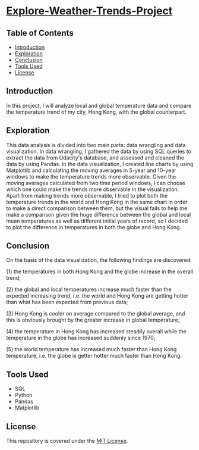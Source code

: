 # [Explore-Weather-Trends-Project](https://alfred-kctang.github.io/Explore-Weather-Trends-Project/)

## Table of Contents

* [Introduction](#introduction)
* [Exploration](#exploration)
* [Conclusion](#conclusion)
* [Tools Used](#tools-used)
* [License](#license)

## Introduction

In this project, I will analyze local and global temperature data and compare the temperature trend of my city, Hong Kong, with the global counterpart.

## Exploration

This data analysis is divided into two main parts: data wrangling and data visualization. In data wrangling, I gathered the data by using SQL queries to extract the data from Udacity's database, and assessed and cleaned the data by using Pandas. In the data visualization, I created line charts by using Matplotlib and calculating the moving averages in 5-year and 10-year windows to make the temperature trends more observable. Given the moving averages calculated from two time period windows, I can choose which one could make the trends more observable in the visualization. Apart from making trends more observable, I tried to plot both the temperature trends in the world and Hong Kong in the same chart in order to make a direct comparison between them, but the visual fails to help me make a comparison given the huge difference between the global and local mean temperatures as well as different initial years of record, so I decided to plot the difference in temperatures in both the globe and Hong Kong.

## Conclusion

On the basis of the data visualization, the following findings are discovered:

(1) the temperatures in both Hong Kong and the globe increase in the overall trend;

(2) the global and local temperatures increase much faster than the expected increasing trend, i.e. the world and Hong Kong are getting hotter than what has been expected from previous data;

(3) Hong Kong is cooler on average compared to the global average, and this is obviously brought by the greater increase in global temperature;

(4) the temperature in Hong Kong has increased steadily overall while the temperature in the globe has increased suddenly since 1970;

(5) the world temperature has increased much faster than Hong Kong temperature, i.e. the globe is getter hotter much faster than Hong Kong.

## Tools Used

- SQL
- Python
- Pandas
- Matplotlib

## License

This repository is covered under the [MIT License](https://choosealicense.com/licenses/mit/).
